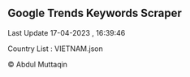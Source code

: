 

## Google Trends Keywords Scraper 
 
Last Update 17-04-2023 , 16:39:46

Country List :
VIETNAM.json



© Abdul Muttaqin 
